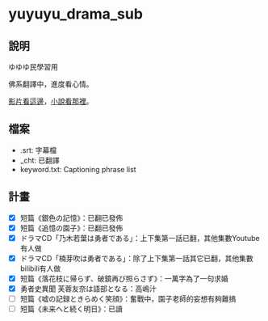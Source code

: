 # yuyuyu_drama_sub

## 說明

ゆゆゆ民學習用

佛系翻譯中，進度看心情。

[影片看這邊](https://www.youtube.com/@RocketScientist01)，[小說看那裡](https://medium.com/@waltonwing)。

## 檔案

* .srt: 字幕檔
* _cht: 已翻譯
* keyword.txt: Captioning phrase list

## 計畫

- [x] 短篇《銀色の記憶》：已翻已發佈
- [x] 短篇《追憶の園子》：已翻已發佈
- [x] ドラマCD「乃木若葉は勇者である」：上下集第一話已翻，其他集數Youtube有人做
- [x] ドラマCD「楠芽吹は勇者である」：除了上下集第一話其它已翻，其他集數bilibili有人做
- [x] 短篇《落花枝に帰らず、破鏡再び照らさず》：一萬字為了一句求婚
- [x] 勇者史異聞 芙蓉友奈は語部となる：高嶋汁
- [ ] 短篇《嘘の記録ときらめく笑顔》：奮戰中，園子老師的妄想有夠難搞
- [ ] 短篇《未来へと続く明日》：已讀
